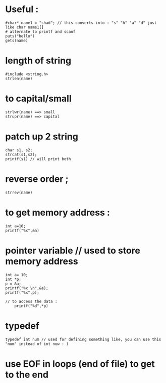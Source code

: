 
# Useful : 
    #char* name1 = "shad"; // this converts into : "s" "h" "a" "d" just like char name1[]
    # alternate to printf and scanf
    puts("hello")
    gets(name)

# length of string 

    #include <string.h>
    strlen(name)

# to capital/small 

    strlwr(name) ==> small
    strupr(name) ==> capital 

# patch up 2 string 
    
    char s1, s2;
    strcat(s1,s2);
    printf(s1) // will print both 

# reverse order ; 

    strrev(name)

# to get memory address : 

    int a=10;
    printf("%x",&a)

# pointer variable // used to store memory address 
    int a= 10;
    int *p;
    p = &a;
    printf("%x \n",&a);
    printf("%x",p);

    // to access the data : 
        printf("%d",*p)

# typedef 
	typedef int num // used for defining something like, you can use this "num" instead of int now : ) 

# use EOF in loops (end of file) to get to the end 